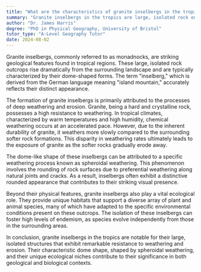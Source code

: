 ```yaml
---
title: "What are the characteristics of granite inselbergs in the tropics?"
summary: "Granite inselbergs in the tropics are large, isolated rock outcrops, often dome-shaped, resistant to weathering and erosion."
author: "Dr. James Harris"
degree: "PhD in Physical Geography, University of Bristol"
tutor_type: "A-Level Geography Tutor"
date: 2024-08-02
---
```


Granite inselbergs, commonly referred to as monadnocks, are striking geological features found in tropical regions. These large, isolated rock outcrops rise dramatically from the surrounding landscape and are typically characterized by their dome-shaped forms. The term "inselberg," which is derived from the German language meaning "island mountain," accurately reflects their distinct appearance.

The formation of granite inselbergs is primarily attributed to the processes of deep weathering and erosion. Granite, being a hard and crystalline rock, possesses a high resistance to weathering. In tropical climates, characterized by warm temperatures and high humidity, chemical weathering occurs at an accelerated pace. However, due to the inherent durability of granite, it weathers more slowly compared to the surrounding softer rock formations. This disparity in weathering rates ultimately leads to the exposure of granite as the softer rocks gradually erode away.

The dome-like shape of these inselbergs can be attributed to a specific weathering process known as spheroidal weathering. This phenomenon involves the rounding of rock surfaces due to preferential weathering along natural joints and cracks. As a result, inselbergs often exhibit a distinctive rounded appearance that contributes to their striking visual presence.

Beyond their physical features, granite inselbergs also play a vital ecological role. They provide unique habitats that support a diverse array of plant and animal species, many of which have adapted to the specific environmental conditions present on these outcrops. The isolation of these inselbergs can foster high levels of endemism, as species evolve independently from those in the surrounding areas.

In conclusion, granite inselbergs in the tropics are notable for their large, isolated structures that exhibit remarkable resistance to weathering and erosion. Their characteristic dome shape, shaped by spheroidal weathering, and their unique ecological niches contribute to their significance in both geological and biological contexts.
    